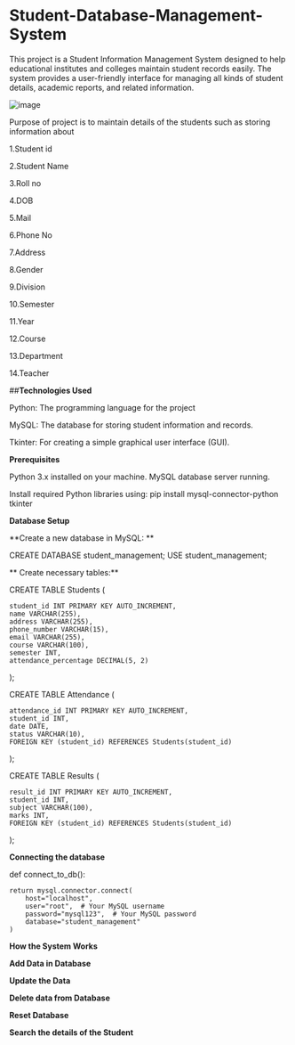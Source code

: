 # Student-Database-Management-System

This project is a Student Information Management System designed to help educational institutes and colleges maintain student records easily. The system provides a user-friendly interface for managing all kinds of student details, academic reports, and related information.


![image](https://github.com/user-attachments/assets/0091f800-ca92-4d50-b655-b436402d53f1)



Purpose of project is to maintain details of the students such as storing information about

1.Student id

2.Student Name

3.Roll no

4.DOB

5.Mail

6.Phone No

7.Address

8.Gender

9.Division

10.Semester

11.Year

12.Course

13.Department

14.Teacher


##**Technologies Used**

Python: The programming language for the project

MySQL: The database for storing student information and records.

Tkinter: For creating a simple graphical user interface (GUI).




**Prerequisites**

Python 3.x installed on your machine.
MySQL database server running.

Install required Python libraries using:
    pip install mysql-connector-python tkinter

    
**Database Setup**

**Create a new database in MySQL:
**

   CREATE DATABASE student_management;
    USE student_management;
    
   ** Create necessary tables:**


CREATE TABLE Students (

    student_id INT PRIMARY KEY AUTO_INCREMENT,
    name VARCHAR(255),
    address VARCHAR(255),
    phone_number VARCHAR(15),
    email VARCHAR(255),
    course VARCHAR(100),
    semester INT,
    attendance_percentage DECIMAL(5, 2)
);

CREATE TABLE Attendance (

    attendance_id INT PRIMARY KEY AUTO_INCREMENT,
    student_id INT,
    date DATE,
    status VARCHAR(10),
    FOREIGN KEY (student_id) REFERENCES Students(student_id)
);

CREATE TABLE Results (

    result_id INT PRIMARY KEY AUTO_INCREMENT,
    student_id INT,
    subject VARCHAR(100),
    marks INT,
    FOREIGN KEY (student_id) REFERENCES Students(student_id)
);



**Connecting the database**

def connect_to_db():

    return mysql.connector.connect(
        host="localhost",
        user="root",  # Your MySQL username
        password="mysql123",  # Your MySQL password
        database="student_management"
    )




**How the System Works**

**Add Data in Database**

**Update the Data**

**Delete data from Database**

**Reset Database**

**Search the details of the Student**


















